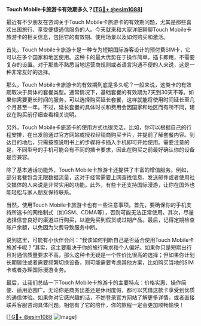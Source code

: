**Touch Mobile卡旅游卡有效期多久？[[TG💪+ @esim1088](https://t.me/s/esim1088)]**

最近有不少朋友在咨询关于Touch Mobile卡旅游卡的有效期问题，尤其是那些喜欢出国旅行、享受便捷通信服务的人。今天就来和大家详细聊聊Touch Mobile卡旅游卡的相关信息，包括它的有效期、使用场景以及如何购买和激活。

首先，Touch Mobile卡旅游卡是一种专为短期国际游客设计的预付费SIM卡，它可以在多个国家和地区使用。这种卡的最大优势在于操作简单，插卡即用，不需要复杂的设置。对于那些不熟悉当地运营商规则或者语言沟通不便的人来说，这是一种非常友好的选择。

那么，Touch Mobile卡旅游卡的有效期到底是多久呢？一般来说，这类卡的有效期取决于具体的套餐类型。通常情况下，基础套餐的有效期为7天到30天不等。如果你需要更长时间的服务，可以选择购买延长套餐，这样就能将使用时间延长至几个月甚至一年。不过，延长套餐的具体时长和费用会因国家和地区而有所不同，建议在购买前仔细查看相关说明。

另外，Touch Mobile卡旅游卡的使用方式也很灵活。比如，你可以根据自己的行程安排，在出发前通过官方网站或授权经销商购买卡片，并提前了解套餐内容。到达目的地后，只需按照说明书上的步骤将卡插入手机即可开始使用。需要注意的是，不同型号的手机可能会有不同的插卡要求，因此在购买之前最好确认你的设备是否兼容。

除了基本通话功能外，Touch Mobile卡旅游卡还提供了丰富的增值服务。例如，部分套餐包含无限数据流量，这对于经常需要上网查找信息、发送邮件或者使用社交媒体的人来说是非常实用的功能。此外，有些卡还支持国际漫游，让你在国外也能轻松与家人朋友保持联系。

当然，使用Touch Mobile卡旅游卡也有一些注意事项。首先，要确保你的手机支持所选卡的网络制式（如GSM、CDMA等），否则可能无法正常使用。其次，尽量选择信誉良好的渠道进行购买，以避免买到假货或过期产品。最后，记得定期检查账户余额，以免因为欠费导致服务中断。

说到这里，可能有小伙伴会问：“我该如何判断自己是否适合使用Touch Mobile卡旅游卡呢？”其实，这主要取决于你的旅行需求和个人偏好。如果你只是短期出行且对通信质量要求不高，那么这种卡无疑是一个性价比很高的选择；但如果你计划长期居住或者需要频繁切换设备，则可能需要考虑其他方案，比如购买当地的SIM卡或者办理国际漫游业务。

最后，让我们总结一下Touch Mobile卡旅游卡的主要特点：价格实惠、操作简便、适用范围广。无论你是商务出差还是休闲度假，都可以凭借这款卡享受到优质的通信体验。如果你对它感兴趣的话，不妨登录官方网站了解更多详情，或者直接联系客服咨询具体问题。相信有了它的陪伴，你的旅程一定会更加顺畅愉快！

[[TG💪+ @esim1088](https://t.me/s/esim1088) ![Image](https://i.postimg.cc/4NQfJmqS/Snipaste-2025-05-13-00-14-12.png)]
